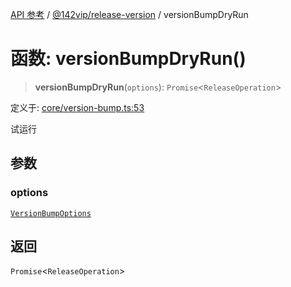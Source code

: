 [API 参考](../wiki/Home) / [@142vip/release-version](../wiki/@142vip.release-version) / versionBumpDryRun

# 函数: versionBumpDryRun()

> **versionBumpDryRun**(`options`): `Promise`<`ReleaseOperation`>

定义于: [core/version-bump.ts:53](https://github.com/142vip/core-x/blob/5281e59d2cdd2de59e1ea761d17ed7fe118d1e60/packages/release-version/src/core/version-bump.ts#L53)

试运行

## 参数

### options

[`VersionBumpOptions`](../wiki/@142vip.release-version.%E6%8E%A5%E5%8F%A3.VersionBumpOptions)

## 返回

`Promise`<`ReleaseOperation`>
